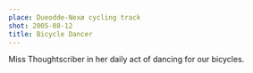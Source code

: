 ```yaml
---
place: Dueodde-Nexø cycling track
shot: 2005-08-12
title: Bicycle Dancer
---
```


Miss Thoughtscriber in her daily act of dancing for our bicycles.
